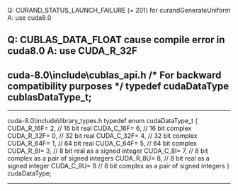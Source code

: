 Q: CURAND_STATUS_LAUNCH_FAILURE (= 201) for curandGenerateUniform
A: use cuda8.0

Q: CUBLAS_DATA_FLOAT cause compile error in cuda8.0
A: use CUDA_R_32F 
---
cuda-8.0\include\cublas_api.h
/* For backward compatibility purposes */
typedef cudaDataType cublasDataType_t;
---

---  

cuda-8.0\include\library_types.h
typedef enum cudaDataType_t
{
	CUDA_R_16F= 2, // 16 bit real 
	CUDA_C_16F= 6, // 16 bit complex
	CUDA_R_32F= 0, // 32 bit real
	CUDA_C_32F= 4, // 32 bit complex
	CUDA_R_64F= 1, // 64 bit real
	CUDA_C_64F= 5, // 64 bit complex
	CUDA_R_8I= 3,  // 8 bit real as a signed integer 
	CUDA_C_8I= 7,   // 8 bit complex as a pair of signed integers
	CUDA_R_8U= 8,  // 8 bit real as a signed integer 
	CUDA_C_8U= 9   // 8 bit complex as a pair of signed integers
} cudaDataType;

---  
